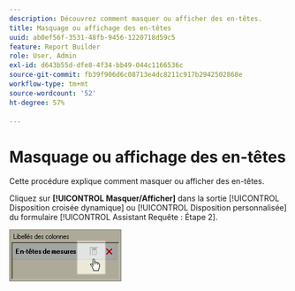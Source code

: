 ```yaml
---
description: Découvrez comment masquer ou afficher des en-têtes.
title: Masquage ou affichage des en-têtes
uuid: ab0ef56f-3531-48fb-9456-1220718d59c5
feature: Report Builder
role: User, Admin
exl-id: d643b55d-dfe8-4f34-bb49-044c1166536c
source-git-commit: fb39f906d6c08713e4dc8211c917b2942502868e
workflow-type: tm+mt
source-wordcount: '52'
ht-degree: 57%

---
```


# Masquage ou affichage des en-têtes

Cette procédure explique comment masquer ou afficher des en-têtes.

Cliquez sur **[!UICONTROL Masquer/Afficher]** dans la sortie [!UICONTROL Disposition croisée dynamique] ou [!UICONTROL Disposition personnalisée] du formulaire [!UICONTROL Assistant Requête : Étape 2].

![Capture d’écran montrant l’icône Masquer/Afficher pour les en-têtes de mesure.](assets/hide_show_header.png)
